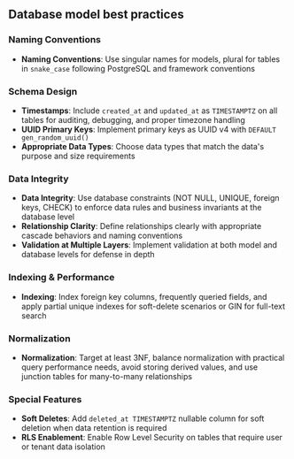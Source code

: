 ## Database model best practices

### Naming Conventions

- **Naming Conventions**: Use singular names for models, plural for tables in `snake_case` following PostgreSQL and framework conventions

### Schema Design

- **Timestamps**: Include `created_at` and `updated_at` as `TIMESTAMPTZ` on all tables for auditing, debugging, and proper timezone handling
- **UUID Primary Keys**: Implement primary keys as UUID v4 with `DEFAULT gen_random_uuid()`
- **Appropriate Data Types**: Choose data types that match the data's purpose and size requirements

### Data Integrity

- **Data Integrity**: Use database constraints (NOT NULL, UNIQUE, foreign keys, CHECK) to enforce data rules and business invariants at the database level
- **Relationship Clarity**: Define relationships clearly with appropriate cascade behaviors and naming conventions
- **Validation at Multiple Layers**: Implement validation at both model and database levels for defense in depth

### Indexing & Performance

- **Indexing**: Index foreign key columns, frequently queried fields, and apply partial unique indexes for soft-delete scenarios or GIN for full-text search

### Normalization

- **Normalization**: Target at least 3NF, balance normalization with practical query performance needs, avoid storing derived values, and use junction tables for many-to-many relationships

### Special Features

- **Soft Deletes**: Add `deleted_at TIMESTAMPTZ` nullable column for soft deletion when data retention is required
- **RLS Enablement**: Enable Row Level Security on tables that require user or tenant data isolation
